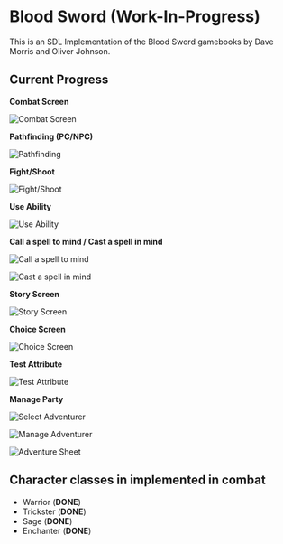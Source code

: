 # Blood Sword (Work-In-Progress)

This is an SDL Implementation of the Blood Sword gamebooks by Dave Morris and Oliver Johnson.

## Current Progress

**Combat Screen**

![Combat Screen](/screenshots/combat-screen.png)

**Pathfinding (PC/NPC)**

![Pathfinding](/screenshots/pathfinding.png)

**Fight/Shoot**

![Fight/Shoot](/screenshots/shoot.png)

**Use Ability**

![Use Ability](/screenshots/use-ability.png)

**Call a spell to mind / Cast a spell in mind**

![Call a spell to mind](/screenshots/call-to-mind.png)

![Cast a spell in mind](/screenshots/cast-spell.png)

**Story Screen**

![Story Screen](/screenshots/story-screen.png)

**Choice Screen**

![Choice Screen](/screenshots/choice-screen.png)

**Test Attribute**

![Test Attribute](/screenshots/test-attribute.png)

**Manage Party**

![Select Adventurer](/screenshots/select-adventurer.png)

![Manage Adventurer](/screenshots/manage-adventurer.png)

![Adventure Sheet](/screenshots/adventurer-stats.png)

## Character classes in implemented in combat

- Warrior (**DONE**)
- Trickster (**DONE**)
- Sage (**DONE**)
- Enchanter (**DONE**)
